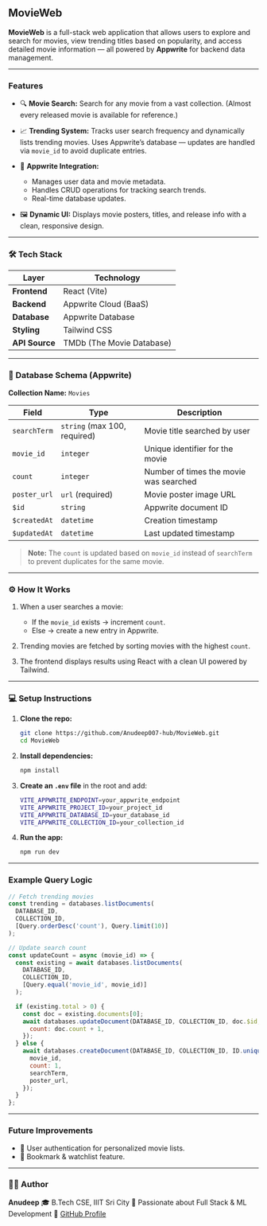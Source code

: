 
## MovieWeb

**MovieWeb** is a full-stack web application that allows users to explore and search for movies, view trending titles based on popularity, and access detailed movie information — all powered by **Appwrite** for backend data management.

---

### Features

* 🔍 **Movie Search:**
  Search for any movie from a vast collection.
  (Almost every released movie is available for reference.)

* 📈 **Trending System:**
  Tracks user search frequency and dynamically lists trending movies.
  Uses Appwrite’s database — updates are handled via `movie_id` to avoid duplicate entries.

* 🧩 **Appwrite Integration:**

  * Manages user data and movie metadata.
  * Handles CRUD operations for tracking search trends.
  * Real-time database updates.

* 🖼️ **Dynamic UI:**
  Displays movie posters, titles, and release info with a clean, responsive design.

---

### 🛠️ Tech Stack

| Layer          | Technology                              |
| -------------- | --------------------------------------- |
| **Frontend**   | React (Vite)                            |
| **Backend**    | Appwrite Cloud (BaaS)                   |
| **Database**   | Appwrite Database                       |
| **Styling**    | Tailwind CSS                            |
| **API Source** | TMDb (The Movie Database)|

---

### 🧱 Database Schema (Appwrite)

**Collection Name:** `Movies`

| Field        | Type                         | Description                            |
| ------------ | ---------------------------- | -------------------------------------- |
| `searchTerm` | `string` (max 100, required) | Movie title searched by user           |
| `movie_id`   | `integer`                    | Unique identifier for the movie        |
| `count`      | `integer`                    | Number of times the movie was searched |
| `poster_url` | `url` (required)             | Movie poster image URL                 |
| `$id`        | `string`                     | Appwrite document ID                   |
| `$createdAt` | `datetime`                   | Creation timestamp                     |
| `$updatedAt` | `datetime`                   | Last updated timestamp                 |

> **Note:** The `count` is updated based on `movie_id` instead of `searchTerm` to prevent duplicates for the same movie.

---

### ⚙️ How It Works

1. When a user searches a movie:

   * If the `movie_id` exists → increment `count`.
   * Else → create a new entry in Appwrite.

2. Trending movies are fetched by sorting movies with the highest `count`.

3. The frontend displays results using React with a clean UI powered by Tailwind.

---

### 💻 Setup Instructions

1. **Clone the repo:**

   ```bash
   git clone https://github.com/Anudeep007-hub/MovieWeb.git
   cd MovieWeb
   ```

2. **Install dependencies:**

   ```bash
   npm install
   ```

3. **Create an `.env` file** in the root and add:

   ```bash
   VITE_APPWRITE_ENDPOINT=your_appwrite_endpoint
   VITE_APPWRITE_PROJECT_ID=your_project_id
   VITE_APPWRITE_DATABASE_ID=your_database_id
   VITE_APPWRITE_COLLECTION_ID=your_collection_id
   ```

4. **Run the app:**

   ```bash
   npm run dev
   ```

---

### Example Query Logic

```js
// Fetch trending movies
const trending = databases.listDocuments(
  DATABASE_ID,
  COLLECTION_ID,
  [Query.orderDesc('count'), Query.limit(10)]
);

// Update search count
const updateCount = async (movie_id) => {
  const existing = await databases.listDocuments(
    DATABASE_ID,
    COLLECTION_ID,
    [Query.equal('movie_id', movie_id)]
  );

  if (existing.total > 0) {
    const doc = existing.documents[0];
    await databases.updateDocument(DATABASE_ID, COLLECTION_ID, doc.$id, {
      count: doc.count + 1,
    });
  } else {
    await databases.createDocument(DATABASE_ID, COLLECTION_ID, ID.unique(), {
      movie_id,
      count: 1,
      searchTerm,
      poster_url,
    });
  }
};
```

---

### Future Improvements

* 🔐 User authentication for personalized movie lists.
* 💾 Bookmark & watchlist feature.

---

### 👨‍💻 Author

**Anudeep**
🎓 B.Tech CSE, IIIT Sri City
🚀 Passionate about Full Stack & ML Development
🔗 [GitHub Profile](https://github.com/Anudeep007-hub)

